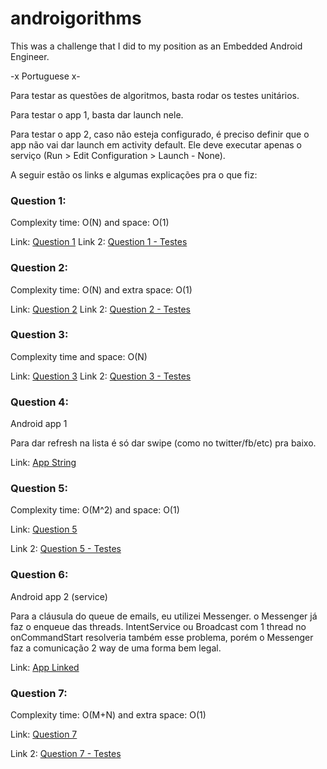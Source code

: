 # androigorithms

This was a challenge that I did to my position as an Embedded Android Engineer.

-x Portuguese x- 

Para testar as questões de algoritmos, basta rodar os testes unitários.

Para testar o app 1, basta dar launch nele.

Para testar o app 2, caso não esteja configurado, é preciso definir que o app não vai dar launch em activity default. Ele deve executar apenas o serviço (Run > Edit Configuration > Launch - None).

A seguir estão os links e algumas explicações pra o que fiz:

### Question 1:
Complexity time: O(N) and space: O(1)

Link: [Question 1](https://github.com/antoniosj/androigorithms/blob/master/Strings/app/src/main/java/com/antoniosj/strings/arraysandstrings/ReplaceCharacters.java)
Link 2: [Question 1 - Testes](https://github.com/antoniosj/androigorithms/blob/master/Strings/app/src/test/java/com/antoniosj/strings/arraysandstrings/ReplaceCharactersUnitTest.java)

### Question 2:
Complexity time: O(N) and extra space: O(1)

Link: [Question 2](https://github.com/antoniosj/androigorithms/blob/master/Strings/app/src/main/java/com/antoniosj/strings/arraysandstrings/CheckWords.java)
Link 2: [Question 2 - Testes](https://github.com/antoniosj/androigorithms/blob/master/Strings/app/src/test/java/com/antoniosj/strings/arraysandstrings/CheckWordsUnitTest.java)

### Question 3:
Complexity time and space: O(N)

Link: [Question 3](https://github.com/antoniosj/androigorithms/blob/master/Strings/app/src/main/java/com/antoniosj/strings/arraysandstrings/CheckTypos.java)
Link 2: [Question 3 - Testes](https://github.com/antoniosj/androigorithms/blob/master/Strings/app/src/test/java/com/antoniosj/strings/arraysandstrings/CheckTyposUnitTest.java)

### Question 4:
Android app 1

Para dar refresh na lista é só dar swipe (como no twitter/fb/etc) pra baixo.

Link: [App String](https://github.com/antoniosj/androigorithms/tree/master/Strings)

### Question 5:
Complexity time: O(M^2) and space: O(1)

Link: [Question 5](https://github.com/antoniosj/androigorithms/blob/master/Linked/app/src/main/java/com/antoniosj/linked/linkedlists/EmailThread.java)

Link 2: [Question 5 - Testes](https://github.com/antoniosj/androigorithms/blob/master/Linked/app/src/test/java/com/antoniosj/linked/EmailThreadUnitTest.java)

### Question 6:
Android app 2 (service)

Para a cláusula do queue de emails, eu utilizei Messenger. o Messenger já faz o enqueue das threads. IntentService ou Broadcast com 1 thread no onCommandStart resolveria também esse problema, porém o Messenger faz a comunicação 2 way de uma forma bem legal.

Link: [App Linked](https://github.com/antoniosj/androigorithms/blob/master/Linked)

### Question 7:
Complexity time: O(M+N) and extra space: O(1)

Link: [Question 7](https://github.com/antoniosj/androigorithms/blob/master/Linked/app/src/main/java/com/antoniosj/linked/linkedlists/EmailIntersection.java)

Link 2: [Question 7 - Testes](https://github.com/antoniosj/androigorithms/blob/master/Linked/app/src/test/java/com/antoniosj/linked/EmailIntersectionUnitTest.java)

